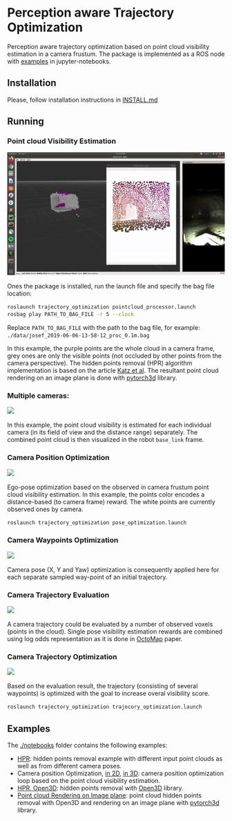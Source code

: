 # Perception aware Trajectory Optimization

Perception aware trajectory optimization based on point cloud visibility estimation in a camera frustum.
The package is implemented as a ROS node with
[examples](https://github.com/RuslanAgishev/trajectory_optimization/tree/master/notebooks) in jupyter-notebooks.

## Installation

Please, follow installation instructions in
[INSTALL.md](https://github.com/RuslanAgishev/trajectory_optimization/blob/master/INSTALL.md)

## Running

### Point cloud Visibility Estimation

<img src="./demos/hpr.gif">

Ones the package is installed, run the launch file and specify the bag file location:
```bash
roslaunch trajectory_optimization pointcloud_processor.launch
rosbag play PATH_TO_BAG_FILE -r 5 --clock
```
Replace `PATH_TO_BAG_FILE` with the path to the bag file, for example: `./data/josef_2019-06-06-13-58-12_proc_0.1m.bag`

In this example, the purple points are the whole cloud in a camera frame,
grey ones are only the visible points (not occluded by other points from the camera perspective).
The hidden points removal (HPR) algorithm implementation is based on the article
[Katz et al](http://www.weizmann.ac.il/math/ronen/sites/math.ronen/files/uploads/katz_tal_basri_-_direct_visibility_of_point_sets.pdf
).
The resultant point cloud rendering on an image plane is done with
[pytorch3d](https://github.com/facebookresearch/pytorch3d) library.

### Multiple cameras:

<img src="./demos/hpr_cams_01234.gif">

In this example, the point cloud visibility is estimated for each individual camera
(in its field of view and the distance range) separately.
The combined point cloud is then visualized in the robot `base_link` frame.

### Camera Position Optimization

<img src="./demos/cam_pose_opt.gif">

Ego-pose optimization based on the observed in camera frustum point cloud visibility estimation.
In this example, the points color encodes a distance-based (to camera frame) reward.
The white points are currently observed ones by camera.

```bash
roslaunch trajectory_optimization pose_optimization.launch
```

### Camera Waypoints Optimization

<img src="./demos/cam_wps_opt.gif">

Camera pose (X, Y and Yaw) optimization is consequently applied here for each separate sampled way-point
of an initial trajectory.

### Camera Trajectory Evaluation

<img src="./demos/cam_traj_eval.gif">

A camera trajectory could be evaluated by a number of observed voxels (points in the cloud).
Single pose visibility estimation rewards are combined using log odds representation as it
is done in [OctoMap](https://www.researchgate.net/publication/235008236_OctoMap_A_Probabilistic_Flexible_and_Compact_3D_Map_Representation_for_Robotic_Systems) paper.

### Camera Trajectory Optimization

<img src="./demos/cam_traj_opt.gif">

Based on the evaluation result, the trajectory (consisting of several waypoints)
is optimized with the goal to increase overal visibility score.

```bash
roslaunch trajectory_optimization trajecory_optimization.launch
```

## Examples

The [./notebooks](https://github.com/RuslanAgishev/trajectory_optimization/tree/master/notebooks)
folder contains the following examples:
- [HPR](https://github.com/RuslanAgishev/trajectory_optimization/blob/master/notebooks/hidden_points_removal.ipynb):
    hidden points removal example with different input point clouds as well as from different camera poses.
- Camera position Optimization,
[in 2D](https://github.com/RuslanAgishev/trajectory_optimization/blob/master/notebooks/camera_pose_optimization_2d.ipynb),
[in 3D](https://github.com/RuslanAgishev/trajectory_optimization/blob/master/notebooks/camera_pose_optimization_3d.ipynb):
    camera position optimization loop based on the point cloud visibility estimation.
- [HPR, Open3D](https://github.com/RuslanAgishev/trajectory_optimization/blob/master/notebooks/open3d.ipynb):
    hidden points removal with [Open3D](http://www.open3d.org/html/tutorial/Basic/pointcloud.html#Hidden-point-removal) library.
- [Point cloud Rendering on Image plane](https://github.com/RuslanAgishev/trajectory_optimization/blob/master/notebooks/pytorch3d.ipynb):
    point cloud hidden points removal with Open3D and rendering on an image plane with [pytorch3d](https://github.com/facebookresearch/pytorch3d) library.
